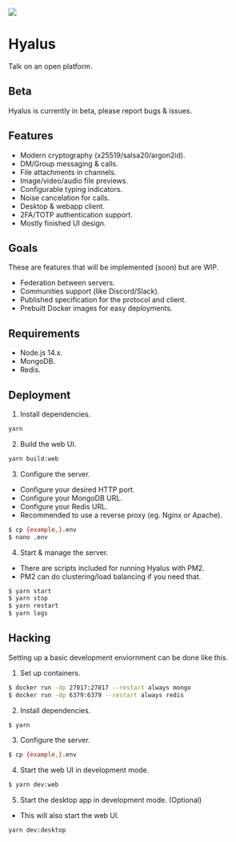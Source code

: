 ![](https://raw.githubusercontent.com/hyalusapp/hyalus/master/packages/client-web/src/images/icon-standalone-green.png)

# Hyalus

Talk on an open platform.

## Beta

Hyalus is currently in beta, please report bugs & issues.

## Features

* Modern cryptography (x25519/salsa20/argon2id).
* DM/Group messaging & calls.
* File attachments in channels.
* Image/video/audio file previews.
* Configurable typing indicators.
* Noise cancelation for calls.
* Desktop & webapp client.
* 2FA/TOTP authentication support.
* Mostly finished UI design.

## Goals

These are features that will be implemented (soon) but are WIP.

* Federation between servers.
* Communities support (like Discord/Slack).
* Published specification for the protocol and client.
* Prebuilt Docker images for easy deployments.

## Requirements

* Node.js 14.x.
* MongoDB.
* Redis.

## Deployment

1. Install dependencies.

```sh
yarn
```

2. Build the web UI.

```sh
yarn build:web
```

3. Configure the server.

* Configure your desired HTTP port.
* Configure your MongoDB URL.
* Configure your Redis URL.
* Recommended to use a reverse proxy (eg. Nginx or Apache).

```sh
$ cp {example,}.env
$ nano .env
```

4. Start & manage the server.

* There are scripts included for running Hyalus with PM2.
* PM2 can do clustering/load balancing if you need that.

```sh
$ yarn start
$ yarn stop
$ yarn restart
$ yarn logs
```

## Hacking

Setting up a basic development enviornment can be done like this.

1. Set up containers.

```sh
$ docker run -dp 27017:27017 --restart always mongo
$ docker run -dp 6379:6379 --restart always redis
```

2. Install dependencies.

```sh
$ yarn
```

3. Configure the server.

```sh
$ cp {example,}.env
```

4. Start the web UI in development mode.

```sh
$ yarn dev:web
```

5. Start the desktop app in development mode. (Optional)

* This will also start the web UI.

```sh
yarn dev:desktop
```

